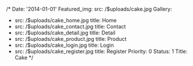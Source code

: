 /*
Date: '2014-01-01'
Featured_img:
  src: /$uploads/cake.jpg
Gallery:
- src: /$uploads/cake_home.jpg
  title: Home
- src: /$uploads/cake_contact.jpg
  title: Contact
- src: /$uploads/cake_detail.jpg
  title: Detail
- src: /$uploads/cake_product.jpg
  title: Product
- src: /$uploads/cake_login.jpg
  title: Login
- src: /$uploads/cake_register.jpg
  title: Register
Priority: 0
Status: 1
Title: Cake
*/
